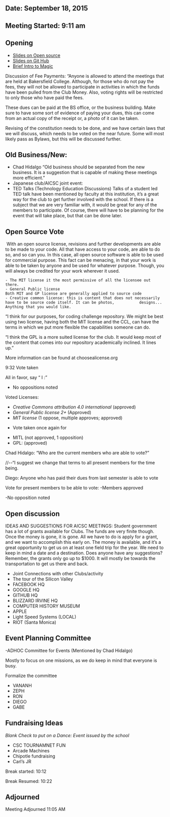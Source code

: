 ---
---

## Date: September 18, 2015

## Meeting Started: 9:11 am

## Opening

 - [Slides on Open source](https://speakerdeck.com/pathawks/choosing-an-open-source-software-license)
 - [Slides on Git Hub](https://speakerdeck.com/pathawks/a-brief-introduction-to-magic)
 - [Brief Intro to Magic](https://gist.github.com/pathawks/6186aa02d1ba44658f9c#file-github-links-md)

Discussion of Fee Payments: “Anyone is allowed to attend the meetings that are held at Bakersfield College. Although, for those who do not pay the fees, they will not be allowed to participate in activities in which the funds have been pulled from the Club Money. Also, voting rights will be restricted to only those who have paid the fees.

These dues can be paid at the BS office, or the business building. Make sure to have some sort of evidence of paying your dues, this can come from an actual copy of the receipt or, a photo of it can be taken.

Revising of the constitution needs to be done, and we have certain laws that we will discuss, which needs to be voted on the near future. Some will most likely pass as Bylaws, but this will be discussed further.

## Old Business/New:

 * Chad Hidalgo “Old business should be separated from the new business. It is a suggestion that is capable of making these meetings more efficient.”
 * Japanese club/AICSC joint event: 
 * TED Talks (Technology Education Discussions)
  Talks of a student led TED talk have been mentioned by faculty at this institution, it’s a great way for the club to get further involved with the school. If there is a subject that we are very familiar with, it would be great for any of the members to participate. Of course, there will have to be planning for the event that will take place, but that can be done later.

## Open Source Vote

 With an open source license, revisions and further developments are able to be made to your code. All that have access to your code, are able to do so, and so can you. In this case, all open source software is able to be used for commercial purpose. This fact can be menacing, in that your work is able to be taken by anyone and be used for whatever purpose. Though, you will always be credited for your work wherever it used.

	- The MIT license it the most permissive of all the licensee out there.
	- General Public license
	Both MIT and GP license are generally applied to source code
	- Creative common license: this is content that does not necessarily have to be source code itself. It can be photos, 			designs... Anything that you would like.

“I think for our purposes, for coding challenge repository. We might be best using two license, having both the MIT license and the CCL, can have the terms in which we put more flexible the capabilities someone can do.

“I think the GPL is a more suited license for the club. It would keep most of the content that comes into our repository academically inclined. It lines up.” 

More information can be found at choosealicense.org

9:32 Vote taken

All in favor, say “ I :”

 - No oppositions noted

Voted Licenses:

 * *Creative Commons attribution 4.0 international* (approved)
 * *General Public license 2+* (Approved)
 * *MIT license* (1 oppose, multiple approves; approved)

- Vote taken once again for

 * MITL (not approved, 1 opposition)
 * GPL: (approved)

Chad Hidalgo: “Who are the current members who are able to vote?”

//--“I suggest we change that terms to all present members for the time being.

Diego: Anyone who has paid their dues from last semester is able to vote

Vote for present members to be able to vote: -Members approved

-No opposition noted

## Open discussion

IDEAS AND SUGGESTIONS FOR AICSC MEETINGS: Student government has a lot of grants available for Clubs. The funds are very finite though. Once the money is gone, it is gone. All we have to do is apply for a grant, and we want to accomplish this early on. The money is available, and it’s a great opportunity to get us on at least one field trip for the year. We need to keep in mind a date and a destination. Does anyone have any suggestions? Remember, the grants only go up to $1000. It will mostly be towards the transportation to get us there and back.

 - Joint Connections with other Clubs/activity
 - The tour of the Silicon Valley
 - FACEBOOK HQ
 - GOOGLE HQ
 - GITHUB HQ
 - BLIZZARD IRVINE HQ
 - COMPUTER HISTORY MUSEUM
 - APPLE
 - Light Speed Systems (LOCAL)
 - RIOT (Santa Monica)

## Event Planning Committee

-ADHOC Committee for Events (Mentioned by Chad Hidalgo)

Mostly to focus on one missions, as we do keep in mind that everyone is busy.

Formalize the committee

 - VANANH
 - ZEPH
 - RON
 - DIEGO
 - GABE

## Fundraising Ideas

*Blank Check to put on a Dance: Event issued by the school*

 - CSC TOURNAMNET FUN
 - Arcade Machines
 - Chipotle fundraising
 - Carl’s JR

Break started: 10:12

Break Resumed: 10:22

## Adjourned

Meeting Adjourned 11:05 AM

